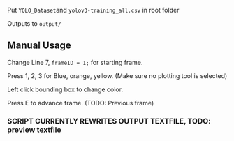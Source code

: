 Put ``YOLO_Dataset``and ``yolov3-training_all.csv`` in root folder

Outputs to ``output/``

## Manual Usage
Change Line 7, ``frameID = 1;`` for starting frame.

Press 1, 2, 3 for Blue, orange, yellow. (Make sure no plotting tool is selected)

Left click bounding box to change color.

Press E to advance frame. (TODO: Previous frame)

### SCRIPT CURRENTLY REWRITES OUTPUT TEXTFILE, TODO: preview textfile